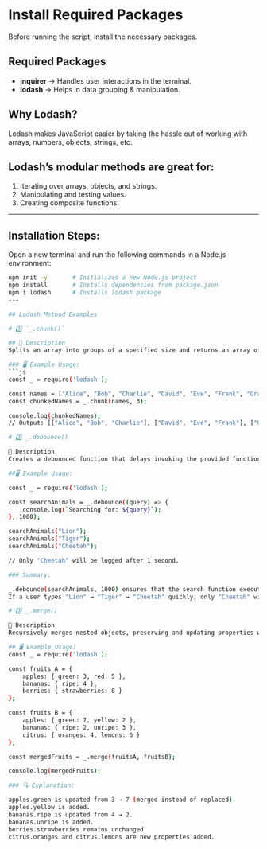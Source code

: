 # Install Required Packages

Before running the script, install the necessary packages.

## Required Packages

- **inquirer** → Handles user interactions in the terminal.
- **lodash** → Helps in data grouping & manipulation.

## Why Lodash?

Lodash makes JavaScript easier by taking the hassle out of working with arrays, numbers, objects, strings, etc.

## Lodash’s modular methods are great for:

1. Iterating over arrays, objects, and strings.
2. Manipulating and testing values.
3. Creating composite functions.

---

## Installation Steps:

Open a new terminal and run the following commands in a Node.js environment:

```sh
npm init -y       # Initializes a new Node.js project
npm install       # Installs dependencies from package.json
npm i lodash      # Installs lodash package
---

## Lodash Method Examples

# 1️⃣ `_.chunk()`

## 📌 Description  
Splits an array into groups of a specified size and returns an array of these chunks.

### 🖥 Example Usage:
```js
const _ = require('lodash');

const names = ["Alice", "Bob", "Charlie", "David", "Eve", "Frank", "Grace", "Hank"];
const chunkedNames = _.chunk(names, 3);

console.log(chunkedNames);
// Output: [["Alice", "Bob", "Charlie"], ["David", "Eve", "Frank"], ["Grace", "Hank"]]

# 2️⃣ _.debounce()

📌 Description
Creates a debounced function that delays invoking the provided function until after a specified wait time has elapsed since the last call.

##🖥 Example Usage:

const _ = require('lodash');

const searchAnimals = _.debounce((query) => {
    console.log(`Searching for: ${query}`);
}, 1000);

searchAnimals("Lion");
searchAnimals("Tiger");
searchAnimals("Cheetah");

// Only "Cheetah" will be logged after 1 second.

### Summary:

_.debounce(searchAnimals, 1000) ensures that the search function executes only after 1 second since the last time it was called.
If a user types "Lion" → "Tiger" → "Cheetah" quickly, only "Cheetah" will be logged. This prevents unnecessary API calls or heavy computations while users are typing.

# 3️⃣ _.merge()

📌 Description
Recursively merges nested objects, preserving and updating properties where needed.

## 🖥 Example Usage:
const _ = require('lodash');

const fruits A = {
    apples: { green: 3, red: 5 },
    bananas: { ripe: 4 },
    berries: { strawberries: 8 }
};

const fruits B = {
    apples: { green: 7, yellow: 2 },
    bananas: { ripe: 2, unripe: 3 },
    citrus: { oranges: 4, lemons: 6 }
};

const mergedFruits = _.merge(fruitsA, fruitsB);

console.log(mergedFruits);

### 🔍 Explanation:

apples.green is updated from 3 → 7 (merged instead of replaced).
apples.yellow is added.
bananas.ripe is updated from 4 → 2.
bananas.unripe is added.
berries.strawberries remains unchanged.
citrus.oranges and citrus.lemons are new properties added.